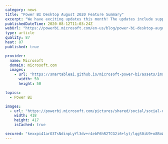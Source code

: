 ```yaml
---
category: news
title: "Power BI Desktop August 2020 Feature Summary"
excerpt: "We have exciting updates this month! The updates include support for Perspectives in Personalize visuals, rectangular select for data points, dynamic formatting support to more visuals, Direct Query support for Q&#038;A, several new AppSource visuals, and more! Check out the full blog to learn more about"
publishedDateTime: 2020-08-12T11:03:24Z
webUrl: "https://powerbi.microsoft.com/en-us/blog/power-bi-desktop-august-2020-feature-summary/"
type: article
quality: 87
heat: 87
published: true

provider:
  name: Microsoft
  domain: microsoft.com
  images:
    - url: "https://smartableai.github.io/microsoft-power-bi/assets/images/organizations/microsoft.com-50x50.jpg"
      width: 50
      height: 50

topics:
  - Power BI

images:
  - url: "https://powerbi.microsoft.com/pictures/shared/social/social-default-image.png"
    width: 418
    height: 417
    isCached: true

secured: "kexxpi41arO3TsNdinpLyYl3dv+r4ebF6hR2TCG2i6+lyt/lqgS0iU9+o8BoWGgsWafHzKZkKDQvjXo6UtDyRmoTp1ud46572Atm5Bz5rAn5e3lZFgzi8mxRq7FBziOnG70UryocaAWUQL4V1GvoiB3RbgCEl00zoOm34GxHUZgcguWn2BBVMxIBPjBg8q0kidlicGXjbzEa2H6EEtoBkeswf59C336XvmpfKtMSsrOCYItHD0JeGlpveKjbAsDtgV19adfPFqC02/LfTf18fjttHe2mdjcscxHxGE0CpamBfb3ek449yrqjiiw/PtcizE0nFKDvjHQokgssw//O3hYkpRP59da3B1tEAD/X4ZE=;nJNN/O44lJdLnsJW9fGipA=="
---
```


